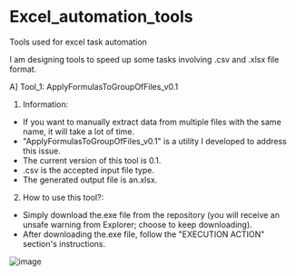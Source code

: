 # Excel_automation_tools
Tools used for excel task automation

I am designing tools to speed up some tasks involving .csv and .xlsx file format. 


A] Tool_1: ApplyFormulasToGroupOfFiles_v0.1

1. Information:
- If you want to manually extract data from multiple files with the same name, it will take a lot of time.
- "ApplyFormulasToGroupOfFiles_v0.1" is a utility I developed to address this issue.
- The current version of this tool is 0.1.
- .csv is the accepted input file type.
- The generated output file is an.xlsx.

2. How to use this tool?:
- Simply download the.exe file from the repository (you will receive an unsafe warning from Explorer; choose to keep downloading).
- After downloading the.exe file, follow the "EXECUTION ACTION" section's instructions.

![image](https://user-images.githubusercontent.com/87736424/233184479-42addd37-7844-4502-a3f3-56a3a2f62f8d.png)

